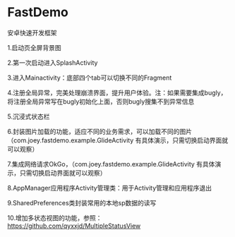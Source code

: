 # FastDemo
安卓快速开发框架

1.启动页全屏背景图 

2.第一次启动进入SplashActivity

3.进入Mainactivity：底部四个tab可以切换不同的Fragment

4.注册全局异常，完美处理崩溃界面，提升用户体验。注：如果需要集成bugly，将注册全局异常写在bugly初始化上面，否则bugly搜集不到异常信息

5.沉浸式状态栏

6.封装图片加载的功能，适应不同的业务需求，可以加载不同的图片（com.joey.fastdemo.example.GlideActivity 有具体演示，只需切换启动界面就可以观察）

7.集成网络请求OkGo，（com.joey.fastdemo.example.GlideActivity 有具体演示，只需切换启动界面就可以观察）

8.AppManager应用程序Activity管理类：用于Activity管理和应用程序退出

9.SharedPreferences类封装常用的本地sp数据的读写

10.增加多状态视图的功能，参照：https://github.com/qyxxjd/MultipleStatusView
